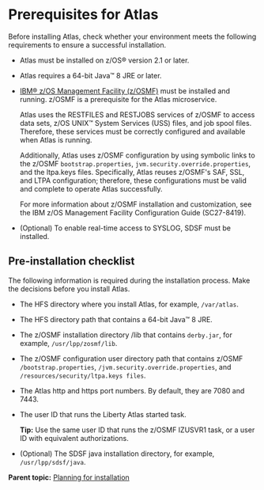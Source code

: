 # Prerequisites for Atlas

Before installing Atlas, check whether your environment meets the following requirements to ensure a successful installation.

-   Atlas must be installed on z/OS® version 2.1 or later.
-   Atlas requires a 64-bit Java™ 8 JRE or later.
-   [IBM® z/OS Management Facility \(z/OSMF\)](https://www.ibm.com/support/knowledgecenter/en/SSLTBW_2.3.0/com.ibm.zos.v2r3.izu/izu.htm) must be installed and running. z/OSMF is a prerequisite for the Atlas microservice.

    Atlas uses the RESTFILES and RESTJOBS services of z/OSMF to access data sets, z/OS UNIX™ System Services \(USS\) files, and job spool files. Therefore, these services must be correctly configured and available when Atlas is running.

    Additionally, Atlas uses z/OSMF configuration by using symbolic links to the z/OSMF `bootstrap.properties`, `jvm.security.override.properties`, and the ltpa.keys files. Specifically, Atlas reuses z/OSMF's SAF, SSL, and LTPA configuration; therefore, these configurations must be valid and complete to operate Atlas successfully.

    For more information about z/OSMF installation and customization, see the IBM z/OS Management Facility Configuration Guide \(SC27-8419\).

-   \(Optional\) To enable real-time access to SYSLOG, SDSF must be installed.

## Pre-installation checklist

The following information is required during the installation process. Make the decisions before you install Atlas.

-   The HFS directory where you install Atlas, for example, `/var/atlas`.
-   The HFS directory path that contains a 64-bit Java™ 8 JRE.
-   The z/OSMF installation directory /lib that contains `derby.jar`, for example, `/usr/lpp/zosmf/lib`.
-   The z/OSMF configuration user directory path that contains z/OSMF `/bootstrap.properties`, `/jvm.security.override.properties`, and `/resources/security/ltpa.keys files`.
-   The Atlas http and https port numbers. By default, they are 7080 and 7443.
-   The user ID that runs the Liberty Atlas started task.

    **Tip:** Use the same user ID that runs the z/OSMF IZUSVR1 task, or a user ID with equivalent authorizations.

-   \(Optional\) The SDSF java installation directory, for example, `/usr/lpp/sdsf/java`.

**Parent topic:** [Planning for installation](../topics/planinstall.md)
